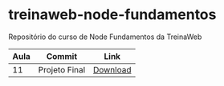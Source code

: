 # treinaweb-node-fundamentos
Repositório do curso de Node Fundamentos da TreinaWeb

Aula | Commit | Link 
------ | ------ | ------ 
11  | Projeto Final | [Download](https://github.com/treinaweb/treinaweb-node-fundamentos/archive/9028e07839328745cd27b18f07cb53d392a3931b.zip) 
